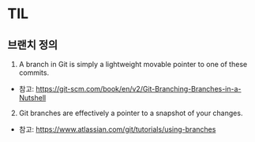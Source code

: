 # TIL

## 브랜치 정의
1. A branch in Git is simply a lightweight movable pointer to one of these commits.
  - 참고: https://git-scm.com/book/en/v2/Git-Branching-Branches-in-a-Nutshell
2. Git branches are effectively a pointer to a snapshot of your changes.
  - 참고: https://www.atlassian.com/git/tutorials/using-branches